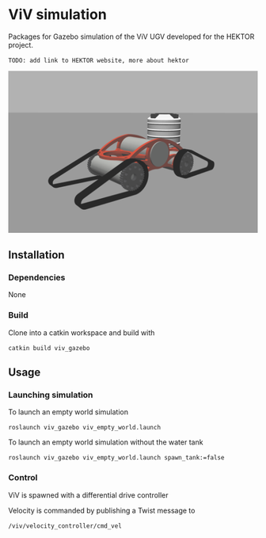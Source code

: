 # ViV simulation
Packages for Gazebo simulation of the ViV UGV developed for the HEKTOR project.

    TODO: add link to HEKTOR website, more about hektor

![viv1](doc/viv_pequeno_img.png)

## Installation

### Dependencies
None
### Build

Clone into a catkin workspace and build with

	catkin build viv_gazebo

## Usage

### Launching simulation

To launch an empty world simulation

	roslaunch viv_gazebo viv_empty_world.launch  

To launch an empty world simulation without the water tank

    roslaunch viv_gazebo viv_empty_world.launch spawn_tank:=false

### Control
ViV is spawned with a differential drive controller 

Velocity is commanded by publishing a Twist message to 
   
    /viv/velocity_controller/cmd_vel
